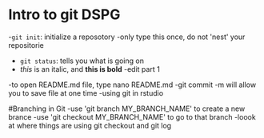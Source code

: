 
# Intro to git DSPG
-`git init`: initialize a reposotory
	-only type this once, do not 'nest' your repositorie
- `git status`: tells you what is going on
- *this* is an italic, and **this is bold**
-edit part 1

-to open README.md file, type nano README.md
-git commit -m will allow you to save file at one time
-using git in rstudio 

#Branching in Git
-use 'git branch MY_BRANCH_NAME' to create a new brance
-use 'git checkout MY_BRANCH_NAME' to go to that branch
-loook at where things are using git checkout and git log



